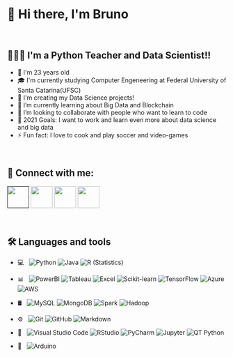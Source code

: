 # 👋 Hi there, I'm  Bruno

<br/>

##  👨🏻‍💻 I'm a Python Teacher and Data Scientist!!
- 🎂 I'm 23 years old 
- 🎓 I'm currently studying Computer Engeneering at Federal University of Santa Catarina(UFSC)
- 🔭 I'm creating my Data Science projects!
- 🌱 I’m currently learning about Big Data and Blockchain
- 👯 I’m looking to collaborate with people who want to learn to code
- 🥅 2021 Goals: I want to work and learn even more about data science and big data
- ⚡ Fun fact: I love to cook and play soccer and video-games

<br/>

## 🤝 Connect with me:

<p align="left">
<a href=""><img margin-right="5px" width="50px" src="https://icons.iconarchive.com/icons/lunartemplates/modern-social-media-squares/64/YouTube-icon.png"/></a>
<a href="https://twitter.com/BrunoFinger"><img width="50px"src="https://icons.iconarchive.com/icons/lunartemplates/modern-social-media-squares/64/Twitter-icon.png"/></a>
<a href="https://www.linkedin.com/in/brunofinger/"><img alt="" width="50px" src="https://icons.iconarchive.com/icons/lunartemplates/modern-social-media-squares/64/LinkedIn-icon.png"/></a>
<a href="https://www.instagram.com/finger.bruno/"><img width="50px"src="https://icons.iconarchive.com/icons/lunartemplates/modern-social-media-squares/64/Instagram-icon.png"/></a>
</p>

<br/>

## 🛠 Languages and tools 
- 💻 &nbsp;
  ![Python](https://img.shields.io/badge/-Python-333333?style=flat&logo=python)
  ![Java](https://img.shields.io/badge/-Java-333333?style=flat&logo=Java)
  ![R (Statistics)](https://img.shields.io/badge/-R-333333?style=flat&logo=R&logoColor=276DC3)
  
- 📊 &nbsp; 
  ![PowerBI](https://img.shields.io/badge/-Power%20BI-333333?style=flat&logo=power-bi)
  ![Tableau](https://img.shields.io/badge/-Tableu-333333?style=flat&logo=tableau)
  ![Excel](https://img.shields.io/badge/-Excel-333333?style=flat&logo=microsoft-excel)
  ![Scikit-learn](https://img.shields.io/badge/-ScikitLearn-333333?style=flat&logo=scikit-learn)
  ![TensorFlow](https://img.shields.io/badge/-TensorFlow-333333?style=flat&logo=tensorflow)
  ![Azure](https://img.shields.io/badge/-Azure-333333?style=flat&logo=microsoft-azure)
  ![AWS](https://img.shields.io/badge/-AWS-333333?style=flat&logo=amazon-AWS)
  
- 🛢 &nbsp; 
  ![MySQL](https://img.shields.io/badge/-MySQL-333333?style=flat&logo=mysql)
  ![MongoDB](https://img.shields.io/badge/-MongoDB-333333?style=flat&logo=mongodb)
  ![Spark](https://img.shields.io/badge/-Spark-333333?style=flat&logo=apache-spark)
  ![Hadoop](https://img.shields.io/badge/-Hadoop-333333?style=flat&logo=)
  
- ⚙️ &nbsp;
  ![Git](https://img.shields.io/badge/-Git-333333?style=flat&logo=git)
  ![GitHub](https://img.shields.io/badge/-GitHub-333333?style=flat&logo=github)
  ![Markdown](https://img.shields.io/badge/-Markdown-333333?style=flat&logo=markdown)
- 🔧 &nbsp;
  ![Visual Studio Code](https://img.shields.io/badge/-VS%20Code-333333?style=flat&logo=visual-studio-code&logoColor=007ACC)
  ![RStudio](https://img.shields.io/badge/-RStudio-333333?style=flat&logo=rstudio)
  ![PyCharm](https://img.shields.io/badge/-PyCharm-333333?style=flat&logo=PyCharm)
  ![Jupyter](https://img.shields.io/badge/-Jupyter-333333?style=flat&logo=Jupyter )
  ![QT Python](https://img.shields.io/badge/-QT-333333?style=flat&logo=qt)
- 🤖 &nbsp;
  ![Arduino](https://img.shields.io/badge/-Arduino-333333?style=flat&logo=Arduino)

<!--
**FingerBruno/FingerBruno** is a ✨ _special_ ✨ repository because its `README.md` (this file) appears on your GitHub profile.

